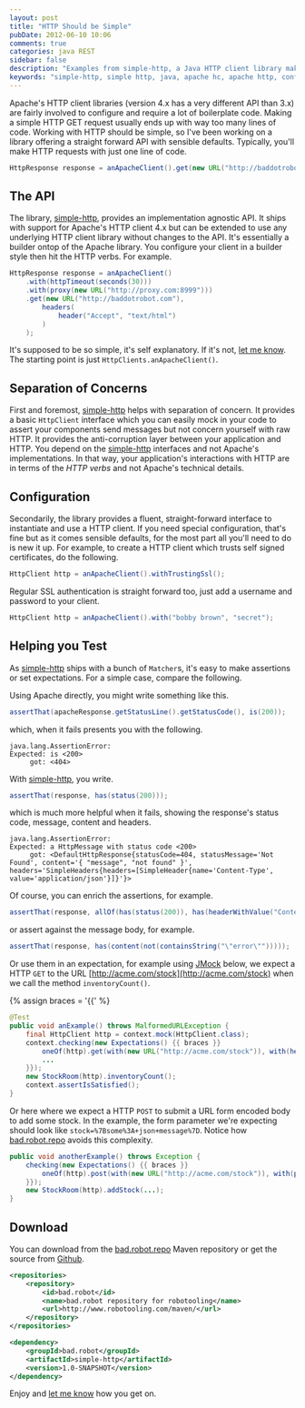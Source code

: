 ```yaml
---
layout: post
title: "HTTP Should be Simple"
pubDate: 2012-06-10 10:06
comments: true
categories: java REST
sidebar: false
description: "Examples from simple-http, a Java HTTP client library making HTTP calls much more straight forward"
keywords: "simple-http, simple http, java, apache hc, apache http, configuring apache http, java"
---
```


Apache's HTTP client libraries (version 4.x has a very different API than 3.x) are fairly involved to configure and require a lot of boilerplate code. Making a simple HTTP GET request usually ends up with way too many lines of code. Working with HTTP should be simple, so I've been working on a library offering a straight forward API with sensible defaults. Typically, you'll make HTTP requests with just one line of code.

``` java
HttpResponse response = anApacheClient().get(new URL("http://baddotrobot.com"));
```
<!-- more -->

## The API

The library, [simple-http](https://github.com/tobyweston/simple-http), provides an implementation agnostic API. It ships with support for Apache's HTTP client 4.x but can be extended to use any underlying HTTP client library without changes to the API. It's essentially a builder ontop of the Apache library. You configure your client in a builder style then hit the HTTP verbs. For example.

``` java
HttpResponse response = anApacheClient()
    .with(httpTimeout(seconds(30)))
    .with(proxy(new URL("http://proxy.com:8999")))
    .get(new URL("http://baddotrobot.com"),
        headers(
            header("Accept", "text/html")
        )
    );
```

It's supposed to be so simple, it's self explanatory. If it's not, [let me know](https://twitter.com/#!/jamanifin). The starting point is just `HttpClients.anApacheClient()`.

## Separation of Concerns

First and foremost, [simple-http](https://github.com/tobyweston/simple-http) helps with separation of concern. It provides a basic `HttpClient` interface which you can easily mock in your code to assert your components send messages but not concern yourself with raw HTTP. It provides the anti-corruption layer between your application and HTTP. You depend on the [simple-http](https://github.com/tobyweston/simple-http) interfaces and not Apache's implementations. In that way, your application's interactions with HTTP are in terms of the _HTTP verbs_ and not Apache's technical details.

## Configuration

Secondarily, the library provides a fluent, straight-forward interface to instantiate and use a HTTP client. If you need special configuration, that's fine but as it comes sensible defaults, for the most part all you'll need to do is new it up. For example, to create a HTTP client which trusts self signed certificates, do the following.

``` java
HttpClient http = anApacheClient().withTrustingSsl();
```
Regular SSL authentication is straight forward too, just add a username and password to your client.

``` java
HttpClient http = anApacheClient().with("bobby brown", "secret");
```

## Helping you Test

As [simple-http](https://github.com/tobyweston/simple-http) ships with a bunch of `Matcher`s, it's easy to make assertions or set expectations. For a simple case, compare the following.

Using Apache directly, you might write something like this.

``` java
assertThat(apacheResponse.getStatusLine().getStatusCode(), is(200));
```
which, when it fails presents you with the following.

    java.lang.AssertionError:
    Expected: is <200>
         got: <404>


With [simple-http](https://github.com/tobyweston/simple-http), you write.

``` java
assertThat(response, has(status(200)));
```

which is much more helpful when it fails, showing the response's status code, message, content and headers.

    java.lang.AssertionError:
    Expected: a HttpMessage with status code <200>
         got: <DefaultHttpResponse{statusCode=404, statusMessage='Not Found', content='{ "message", "not found" }', headers='SimpleHeaders{headers=[SimpleHeader{name='Content-Type', value='application/json'}]}'}>

Of course, you can enrich the assertions, for example.

``` java
assertThat(response, allOf(has(status(200)), has(headerWithValue("Content-Type", containsString("json")))));
```
or assert against the message body, for example.

``` java
assertThat(response, has(content(not(containsString("\"error\"")))));
```

Or use them in an expectation, for example using [JMock](http://jmock.org/) below, we expect a HTTP `GET` to the URL [http://acme.com/stock](http://acme.com/stock) when we call the method `inventoryCount()`.

{% assign braces = '{{' %}
``` java
@Test
public void anExample() throws MalformedURLException {
    final HttpClient http = context.mock(HttpClient.class);
    context.checking(new Expectations() {{ braces }}
        oneOf(http).get(with(new URL("http://acme.com/stock")), with(headers(header("Accept", "application/json")))); will(returnValue(...));
        ...
    }});
    new StockRoom(http).inventoryCount();
    context.assertIsSatisfied();
}
```
Or here where we expect a HTTP `POST` to submit a URL form encoded body to add some stock. In the example, the form parameter we're expecting should look like `stock=%7Bsome%3A+json+message%7D`. Notice how [bad.robot.repo](http://robotooling.com/maven/) avoids this complexity.

``` java
public void anotherExample() throws Exception {
	checking(new Expectations() {{ braces }}
		oneOf(http).post(with(new URL("http://acme.com/stock")), with(post(content(params("stock", "{some: json message}").asString()))));
	}});
	new StockRoom(http).addStock(...);
}
```
## Download

You can download from the [bad.robot.repo](http://robotooling.com/maven/) Maven repository or get the source from [Github](https://github.com/tobyweston/simple-http).

``` xml
<repositories>
    <repository>
        <id>bad.robot</id>
        <name>bad.robot repository for robotooling</name>
        <url>http://www.robotooling.com/maven/</url>
    </repository>
</repositories>

<dependency>
    <groupId>bad.robot</groupId>
    <artifactId>simple-http</artifactId>
    <version>1.0-SNAPSHOT</version>
</dependency>
```

Enjoy and [let me know](https://twitter.com/#!/jamanifin) how you get on.
